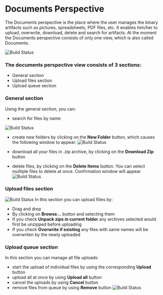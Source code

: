 # Documents Perspective

The Documents perspective is the place where the user manages the binary artifacts such as pictures, spreadsheets, PDF files, etc. It enables him/her to upload, overwrite, download, delete and search for artifacts.
At the moment the Documents perspective consists of only one view, which is also called Documents.

![Build Status](http://prikachi.com/images/933/9481933Q.png)

### The documents perspective view consists of 3 sections:
-	General section
-	Upload files section
-	Upload queue section


### General section

Using the general section, you can:

 - search for files by name

![Build Status](http://prikachi.com/images/940/9481940B.png)

 - create new folders by clicking on the **New Folder** button, which causes the following window to appear:
![Build Status](http://prikachi.com/images/944/9481944B.png)

- download all your files in .zip archive, by clicking on the **Download Zip** button
- delete files, by clicking on the **Delete Items** button. You can select multiple files to delete at once. Confirmation window will appear.
![Build Status](http://prikachi.com/images/16/9482016g.png)

### Upload files section

![Build Status](http://prikachi.com/images/17/9482017X.png)
In this section you can upload fiiles by:
 - Drag and drop 
 - By clicking on **Browse...** button and selecting them
 - If you check **Unpack zips in current folder** any archives selected would first be unzipped before uploading
 - If you check **Overwrite if existing** any files with same names will be overwriten by the newly uploaded


### Upload queue section

In this section you can manage all file uploads:
- start the upload of individual files by using the corresponding **Upload** button
- upload all at once by using **Upload all** button
- cancel the uploads by using **Cancel** button
- remove files from queue by using **Remove** button
![Build Status](http://prikachi.com/images/24/9482024n.png)

